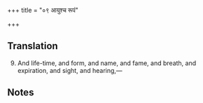 +++
title = "०९ आयुश्च रूपं"

+++
## Translation
9. And life-time, and form, and name, and fame, and breath, and  
expiration, and sight, and hearing,—

## Notes

